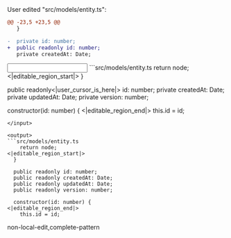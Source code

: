 <events>
User edited "src/models/entity.ts":

```diff
@@ -23,5 +23,5 @@
   }

-  private id: number;
+  public readonly id: number;
   private createdAt: Date;
```
</events>

<input>
```src/models/entity.ts
    return node;
<|editable_region_start|>
  }

  public readonly<|user_cursor_is_here|> id: number;
  private createdAt: Date;
  private updatedAt: Date;
  private version: number;

  constructor(id: number) {
<|editable_region_end|>
    this.id = id;
```
</input>

<output>
```src/models/entity.ts
    return node;
<|editable_region_start|>
  }

  public readonly id: number;
  public readonly createdAt: Date;
  public readonly updatedAt: Date;
  public readonly version: number;

  constructor(id: number) {
<|editable_region_end|>
    this.id = id;
```
</output>

<labels>
non-local-edit,complete-pattern
</labels>
